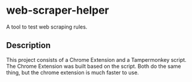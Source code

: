 # web-scraper-helper
A tool to test web scraping rules.

## Description
This project consists of a Chrome Extension and a Tampermonkey script. 
The Chrome Extension was built based on the script. 
Both do the same thing, but the chrome extension is much faster to use.

